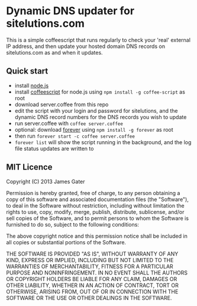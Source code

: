 Dynamic DNS updater for sitelutions.com
=======================================

This is a simple coffeescript that runs regularly to check your 'real' external IP address, and then update your hosted domain DNS records
on sitelutions.com as and when it updates.

Quick start
------------

- install [node.js](http://nodejs.org)
- install [coffeescript](http://coffeescript.org) for node.js using `npm install -g coffee-script` as root
- download server.coffee from this repo
- edit the script with your login and password for sitelutions, and the dynamic DNS record numbers for the DNS records you wish to update
- run server.coffee with `coffee server.coffee`
- optional: download [forever](http://github.com/nodejitsu/forever) using `npm install -g forever` as root
- then run `forever start -c coffee server.coffee`
- `forever list` will show the script running in the background, and the log file status updates are written to

MIT Licence
-----------


Copyright (C) 2013 James Gater

Permission is hereby granted, free of charge, to any person obtaining a copy of this software and associated documentation files (the "Software"), to deal in the Software without restriction, including without limitation the rights to use, copy, modify, merge, publish, distribute, sublicense, and/or sell copies of the Software, and to permit persons to whom the Software is furnished to do so, subject to the following conditions:

The above copyright notice and this permission notice shall be included in all copies or substantial portions of the Software.

THE SOFTWARE IS PROVIDED "AS IS", WITHOUT WARRANTY OF ANY KIND, EXPRESS OR IMPLIED, INCLUDING BUT NOT LIMITED TO THE WARRANTIES OF MERCHANTABILITY, FITNESS FOR A PARTICULAR PURPOSE AND NONINFRINGEMENT. IN NO EVENT SHALL THE AUTHORS OR COPYRIGHT HOLDERS BE LIABLE FOR ANY CLAIM, DAMAGES OR OTHER LIABILITY, WHETHER IN AN ACTION OF CONTRACT, TORT OR OTHERWISE, ARISING FROM, OUT OF OR IN CONNECTION WITH THE SOFTWARE OR THE USE OR OTHER DEALINGS IN THE SOFTWARE.